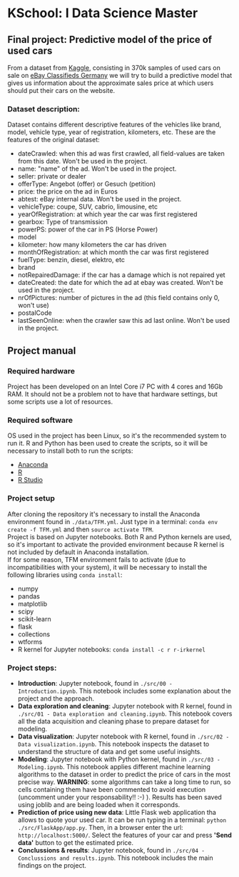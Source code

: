 # KSchool: I Data Science Master

## Final project: Predictive model of the price of used cars

From a dataset from [Kaggle](https://www.kaggle.com/orgesleka/used-cars-database), consisting in 370k samples of used cars on sale on [eBay Classifieds Germany](https://www.ebay-kleinanzeigen.de/) we will try to build a predictive model that gives us information about the approximate sales price at which users should put their cars on the website.

### Dataset description:  
Dataset contains different descriptive features of the vehicles like brand, model, vehicle type, year of registration, kilometers, etc. These are the features of the original dataset:
* dateCrawled: when this ad was first crawled, all field-values are taken from this date. Won't be used in the project.
* name: "name" of the ad. Won't be used in the project.
* seller: private or dealer
* offerType: Angebot (offer) or Gesuch (petition)
* price: the price on the ad in Euros
* abtest: eBay internal data. Won't be used in the project.
* vehicleType: coupe, SUV, cabrio, limousine, etc
* yearOfRegistration: at which year the car was first registered
* gearbox: Type of transmission
* powerPS: power of the car in PS (Horse Power)
* model
* kilometer: how many kilometers the car has driven
* monthOfRegistration: at which month the car was first registered
* fuelType: benzin, diesel, elektro, etc
* brand
* notRepairedDamage: if the car has a damage which is not repaired yet
* dateCreated: the date for which the ad at ebay was created. Won't be used in the project.
* nrOfPictures: number of pictures in the ad (this field contains only 0, won't use)
* postalCode
* lastSeenOnline: when the crawler saw this ad last online. Won't be used in the project.

## Project manual  

### Required hardware  
Project has been developed on an Intel Core i7 PC with 4 cores and 16Gb RAM. It should not be a problem not to have that hardware settings, but some scripts use a lot of resources.  

### Required software  
OS used in the project has been Linux, so it's the recommended system to run it. R and Python has been used to create the scripts, so it will be necessary to install both to run the scripts:  
* [Anaconda](https://www.anaconda.com/download/#linux)  
* [R](https://cran.r-project.org/)  
* [R Studio](https://www.rstudio.com/products/rstudio/download/)  

### Project setup  
After cloning the repository it's necessary to install the Anaconda environment found in `./data/TFM.yml`. Just type in a terminal: `conda env create -f TFM.yml` and then `source activate TFM`.  
Project is based on Jupyter notebooks. Both R and Python kernels are used, so it's important to activate the provided environment because R kernel is not included by default in Anaconda installation.  
If for some reason, TFM environment fails to activate (due to incompatibilities with your system), it will be necessary to install the following libraries using `conda install`:
* numpy
* pandas
* matplotlib
* scipy
* scikit-learn
* flask
* collections
* wtforms
* R kernel for Jupyter notebooks: `conda install -c r r-irkernel`

### Project steps:
* **Introduction**: Jupyter notebook, found in `./src/00 - Introduction.ipynb`. This notebook includes some explanation about the project and the approach.
* **Data exploration and cleaning**: Jupyter notebook with R kernel, found in `./src/01 - Data exploration and cleaning.ipynb`. This notebook covers all the data acquisition and cleaning phase to prepare dataset for modeling.  
* **Data visualization**: Jupyter notebook with R kernel, found in `./src/02 - Data visualization.ipynb`. This notebook inspects the dataset to understand the structure of data and get some useful insights.
* **Modeling**: Jupyter notebook with Python kernel, found in `./src/03 - Modeling.ipynb`. This notebook applies different machine learning algorithms to the dataset in order to predict the price of cars in the most precise way. **WARNING**: some algorithms can take a long time to run, so cells containing them have been commented to avoid execution (uncomment under your responsability!! :-) ). Results has been saved using joblib and are being loaded when it corresponds.
* **Prediction of price using new data**: Little Flask web application tha allows to quote your used car. It can be run typing in a terminal: `python ./src/FlaskApp/app.py`. Then, in a browser enter the url: `http://localhost:5000/`. Select the features of your car and press **'Send data'** button to get the estimated price.
* **Conclussions & results**: Jupyter notebook, found in `./src/04 - Conclussions and results.ipynb`. This notebook includes the main findings on the project.
